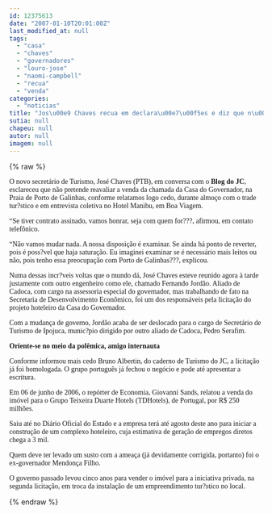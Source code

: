 ```yaml
---
id: 12375613
date: "2007-01-10T20:01:00Z"
last_modified_at: null
tags:
  - "casa"
  - "chaves"
  - "governadores"
  - "louro-jose"
  - "naomi-campbell"
  - "recua"
  - "venda"
categories:
  - "noticias"
title: "Jos\u00e9 Chaves recua em declara\u00e7\u00f5es e diz que n\u00e3o pretende suspender venda da Casa do Governador"
sutia: null
chapeu: null
autor: null
imagem: null
---
```

{% raw %}
<p><P><FONT face=Verdana>O novo secretário de Turismo, José Chaves (PTB), em conversa com o <STRONG>Blog do JC</STRONG>, esclareceu que não pretende reavaliar a venda da chamada da Casa do Governador, na Praia de Porto de Galinhas, conforme relatamos logo cedo, durante almoço com o trade tur?stico e em entrevista coletiva no Hotel Manibu, em Boa Viagem.</FONT></P></p>
<p><P><FONT face=Verdana>“Se tiver contrato assinado, vamos honrar, seja com quem for???, afirmou, em contato telefônico.</FONT></P></p>
<p><P><FONT face=Verdana>“Não vamos mudar nada. A nossa disposição é examinar. Se ainda há ponto de reverter, pois é poss?vel que haja saturação. Eu imaginei examinar se é necessário mais leitos ou não, pois tenho essa preocupação com Porto de Galinhas???, explicou.</FONT></P></p>
<p><P><FONT face=Verdana>Numa dessas incr?veis voltas que o mundo dá, José Chaves esteve reunido agora à tarde justamente com outro engenheiro como ele, chamado Fernando Jordão. Aliado de Cadoca, com cargo na assessoria especial do governador, mas trabalhando de fato na Secretaria de Desenvolvimento Econômico, foi um dos responsáveis pela licitação do projeto hoteleiro da Casa do Governador. </FONT></P></p>
<p><P><FONT face=Verdana>Com a mudança de governo, Jordão acaba de ser deslocado para o cargo de Secretário de Turismo de Ipojuca, munic?pio dirigido por outro aliado de Cadoca, Pedro Serafim.</FONT></P></p>
<p><P><FONT face=Verdana><STRONG>Oriente-se no meio da polêmica, amigo internauta</STRONG></FONT></P></p>
<p><P><FONT face=Verdana>Conforme informou mais cedo Bruno Albertin, do caderno de Turismo do JC, a licitação já foi homologada. O grupo português já fechou o negócio e pode até apresentar a escritura.</FONT></P></p>
<p><P><FONT face=Verdana>Em 06 de junho de 2006, o repórter de Economia, Giovanni Sands, relatou a venda do imóvel para o Grupo Teixeira Duarte Hotels (TDHotels), de Portugal, por R$ 250 milhões. </FONT></P></p>
<p><P><FONT face=Verdana>Saiu até no Diário Oficial do Estado e a empresa terá até agosto deste ano para iniciar a construção de um complexo hoteleiro, cuja estimativa de geração de empregos diretos chega a 3 mil.</FONT></P></p>
<p><P><FONT face=Verdana>Quem deve ter levado um susto com a ameaça (já devidamente corrigida, portanto) foi o ex-governador Mendonça Filho. </FONT></P></p>
<p><P><FONT face=Verdana>O governo passado levou cinco anos para vender o imóvel para a iniciativa privada, na segunda licitação, em troca da instalação de um empreendimento tur?stico no local.</FONT></P> </p>
{% endraw %}